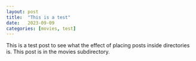 ```yaml
---
layout: post
title:  "This is a test"
date:   2023-09-09
categories: [movies, test]
---
```

This is a test post to see what the effect of placing posts inside directories is. This post is in the movies subdirectory.
